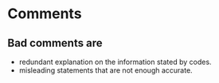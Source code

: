 # Comments

## Bad comments are
*   redundant explanation on the information stated by codes.
*   misleading statements that are not enough accurate.
